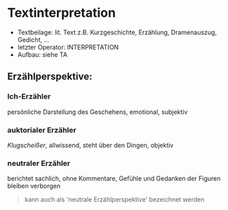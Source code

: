 # Textinterpretation

- Textbeilage: lit. Text z.B. Kurzgeschichte, Erzählung, Dramenauszug, Gedicht, ...
- letzter Operator: INTERPRETATION
- Aufbau: siehe TA

## Erzählperspektive:

### Ich-Erzähler

persönliche Darstellung des Geschehens, emotional, subjektiv

### auktorialer Erzähler

*Klugscheißer*,
allwissend, steht über den Dingen, objektiv

### neutraler Erzähler

berichtet sachlich, ohne Kommentare, Gefühle und Gedanken der Figuren bleiben verborgen

> kann auch als 'neutrale Erzählperspektive' bezeichnet werden

